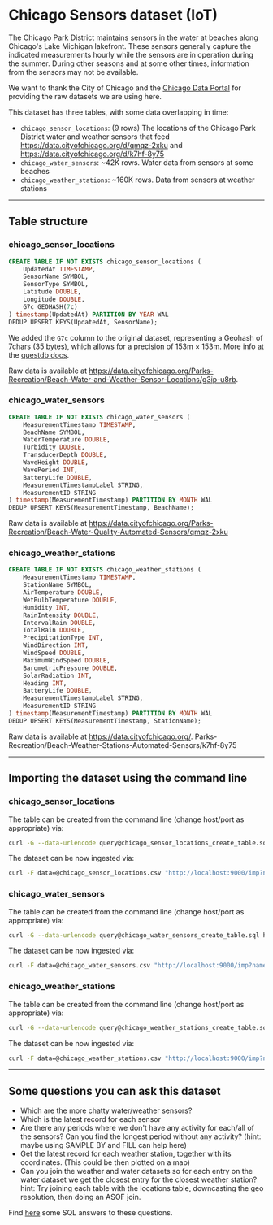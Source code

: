 # Chicago Sensors dataset (IoT)

The Chicago Park District maintains sensors in the water at beaches along Chicago's Lake Michigan lakefront. These
sensors generally capture the indicated measurements hourly while the sensors are in operation during the summer. During
 other seasons and at some other times, information from the sensors may not be available.

We want to thank the City of Chicago and the [Chicago Data Portal](https://data.cityofchicago.org/) for providing the
raw datasets we are using here.

This dataset has three tables, with some data overlapping in time:

* `chicago_sensor_locations`: (9 rows) The locations of the Chicago Park District water and weather sensors that feed https://data.cityofchicago.org/d/qmqz-2xku and https://data.cityofchicago.org/d/k7hf-8y75
* `chicago_water_sensors`: ~42K rows. Water data from sensors at some beaches
* `chicago_weather_stations`: ~160K rows. Data from sensors at weather stations

---

##  Table structure

### chicago_sensor_locations

```sql
CREATE TABLE IF NOT EXISTS chicago_sensor_locations (
    UpdatedAt TIMESTAMP,
    SensorName SYMBOL,
    SensorType SYMBOL,
    Latitude DOUBLE,
    Longitude DOUBLE,
    G7c GEOHASH(7c)
) timestamp(UpdatedAt) PARTITION BY YEAR WAL
DEDUP UPSERT KEYS(UpdatedAt, SensorName);
```

We added the `G7c` column to the original dataset, representing a Geohash of 7chars (35 bytes), which allows for
a precision of 153m × 153m. More info at the [questdb docs](https://questdb.io/docs/concept/geohashes/).

Raw data is available at https://data.cityofchicago.org/Parks-Recreation/Beach-Water-and-Weather-Sensor-Locations/g3ip-u8rb.

### chicago_water_sensors

```sql
CREATE TABLE IF NOT EXISTS chicago_water_sensors (
    MeasurementTimestamp TIMESTAMP,
    BeachName SYMBOL,
    WaterTemperature DOUBLE,
    Turbidity DOUBLE,
    TransducerDepth DOUBLE,
    WaveHeight DOUBLE,
    WavePeriod INT,
    BatteryLife DOUBLE,
    MeasurementTimestampLabel STRING,
    MeasurementID STRING
) timestamp(MeasurementTimestamp) PARTITION BY MONTH WAL
DEDUP UPSERT KEYS(MeasurementTimestamp, BeachName);
```

Raw data is available at https://data.cityofchicago.org/Parks-Recreation/Beach-Water-Quality-Automated-Sensors/qmqz-2xku

### chicago_weather_stations

```sql
CREATE TABLE IF NOT EXISTS chicago_weather_stations (
    MeasurementTimestamp TIMESTAMP,
    StationName SYMBOL,
    AirTemperature DOUBLE,
    WetBulbTemperature DOUBLE,
    Humidity INT,
    RainIntensity DOUBLE,
    IntervalRain DOUBLE,
    TotalRain DOUBLE,
    PrecipitationType INT,
    WindDirection INT,
    WindSpeed DOUBLE,
    MaximumWindSpeed DOUBLE,
    BarometricPressure DOUBLE,
    SolarRadiation INT,
    Heading INT,
    BatteryLife DOUBLE,
    MeasurementTimestampLabel STRING,
    MeasurementID STRING
) timestamp(MeasurementTimestamp) PARTITION BY MONTH WAL
DEDUP UPSERT KEYS(MeasurementTimestamp, StationName);
```

Raw data is available at https://data.cityofchicago.org/. Parks-Recreation/Beach-Weather-Stations-Automated-Sensors/k7hf-8y75

---

## Importing the dataset using the command line

### chicago_sensor_locations

The table can be created from the command line (change host/port as appropriate) via:
```bash
curl -G --data-urlencode query@chicago_sensor_locations_create_table.sql http://localhost:9000/exec
```

The dataset can be now ingested via:
```bash
curl -F data=@chicago_sensor_locations.csv "http://localhost:9000/imp?name=chicago_sensor_locations"
```


### chicago_water_sensors

The table can be created from the command line (change host/port as appropriate) via:
```bash
curl -G --data-urlencode query@chicago_water_sensors_create_table.sql http://localhost:9000/exec
```

The dataset can be now ingested via:
```bash
curl -F data=@chicago_water_sensors.csv "http://localhost:9000/imp?name=chicago_water_sensors"
```

### chicago_weather_stations

The table can be created from the command line (change host/port as appropriate) via:
```bash
curl -G --data-urlencode query@chicago_weather_stations_create_table.sql http://localhost:9000/exec
```

The dataset can be now ingested via:
```bash
curl -F data=@chicago_weather_stations.csv "http://localhost:9000/imp?name=chicago_weather_stations"
```

---

## Some questions you can ask this dataset

* Which are the more chatty water/weather sensors?
* Which is the latest record for each sensor
* Are there any periods where we don't have any activity for each/all of the sensors? Can you find the longest period
without any activity? (hint: maybe using SAMPLE BY and FILL can help here)
* Get the latest record for each weather station, together with its coordinates. (This could be then plotted on a map)
* Can you join the weather and water datasets so for each entry on the water dataset we get the closest entry for the
closest weather station? hint: Try joining each table with the locations table, downcasting the geo resolution, then
doing an ASOF join.

Find [here](./chicago_sample_queries.sql) some SQL answers to these questions.


